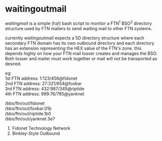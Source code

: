 # waitingoutmail
_waitingmail_ is a simple (ha!) bash script to monitor a FTN<sup>1</sup> BSO<sup>2</sup> directory structure used by FTN mailers to send waiting mail to other FTN systems.

currently _waitingoutmail_ expects a 5D directory structure where each secondary FTN domain has its own outbound directory and each directory has an extension representing the HEX value of the FTN's zone. this depends highly on how your FTN mail tosser creates and manages the BSO. Both tosser and mailer must work together or mail will not be transported as desired.

eg:<br/>
1st FTN address: 1:123/456@fidonet<br/>
2nd FTN address: 27:321/654@foobar<br/>
3rd FTN address: 432:987/345@riptide<br/>
4th FTN address: 999:76/785@yanknet<br/>

/bbs/ftn/out/fidonet<br/>
/bbs/ftn/out/foobar.01b<br/>
/bbs/ftn/out/riptide.1b0<br/>
/bbs/ftn/out/yanknet.3e7<br/>

1. Fidonet Technology Network<br/>
2. Binkley-Style Outbound
